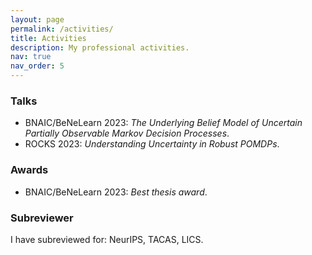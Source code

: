 ```yaml
---
layout: page
permalink: /activities/
title: Activities
description: My professional activities.
nav: true
nav_order: 5
---
```


### Talks
* BNAIC/BeNeLearn 2023: _The Underlying Belief Model of Uncertain Partially Observable Markov Decision Processes_.
* ROCKS 2023: _Understanding Uncertainty in Robust POMDPs_.

### Awards
* BNAIC/BeNeLearn 2023: _Best thesis award_.

### Subreviewer
I have subreviewed for: NeurIPS, TACAS, LICS.